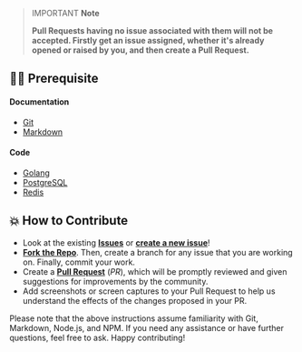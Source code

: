 > IMPORTANT **Note**
>
> **Pull Requests having no issue associated with them will not be accepted. Firstly get an issue assigned, whether it's already opened or raised by you, and then create a Pull Request.**

## 👨‍💻 Prerequisite

#### Documentation

- [Git](https://git-scm.com/)
- [Markdown](https://www.markdownguide.org/basic-syntax/)

#### Code

- [Golang](https://golang.org/)
- [PostgreSQL](https://www.postgresql.org/)
- [Redis](https://redis.io/)

## 💥 How to Contribute

- Look at the existing [**Issues**](https://github.com/Pradumnasaraf/KuReDoPoGo/issues) or [**create a new issue**](https://github.com/Pradumnasaraf/KuReDoPoGo/issues/new/choose)!
- [**Fork the Repo**](https://github.com/Pradumnasaraf/KuReDoPoGo/fork). Then, create a branch for any issue that you are working on. Finally, commit your work.
- Create a **[Pull Request](https://github.com/Pradumnasaraf/KuReDoPoGo/compare)** (_PR_), which will be promptly reviewed and given suggestions for improvements by the community.
- Add screenshots or screen captures to your Pull Request to help us understand the effects of the changes proposed in your PR.

Please note that the above instructions assume familiarity with Git, Markdown, Node.js, and NPM. If you need any assistance or have further questions, feel free to ask. Happy contributing!
